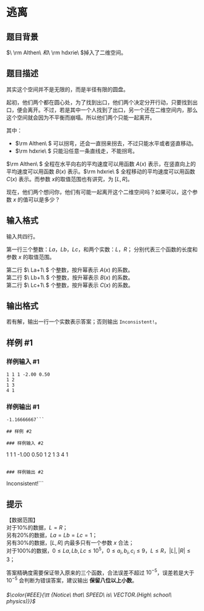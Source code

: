 # 逃离

## 题目背景

$\ \rm Althen\ $和$\ \rm hdxrie\ $掉入了二维空间。

## 题目描述

其实这个空间并不是无限的，而是半径有限的圆盘。

起初，他们两个都在圆心处，为了找到出口，他们两个决定分开行动，只要找到出口，便会离开。不过，若是其中一个人找到了出口，另一个还在二维空间内，那么这个空间就会因为不平衡而崩塌。所以他们两个只能一起离开。

其中：
- $\rm Althen\ $ 可以拐弯，还会一直拐来拐去，不过只能水平或者竖直移动。
- $\rm hdxrie\ $ 只能沿任意一条直线走，不能拐弯。

$\rm Althen\ $ 全程在水平向右的平均速度可以用函数 $A(x)$ 表示，在竖直向上的平均速度可以用函数 $B(x)$ 表示。$\rm hdxrie\ $ 全程移动的平均速度可以用函数 $C(x)$ 表示。而参数 $x$的取值范围也有讲究，为 $[L,R]$。

现在，他们两个想问你，他们有可能一起离开这个二维空间吗？如果可以，这个参数 $x$ 的值可以是多少？



## 输入格式

输入共四行。

第一行三个整数：$La$，$Lb$，$Lc$，和两个实数：$L$，$R$；
分别代表三个函数的长度和参数 $x$ 的取值范围。

第二行 $\ La+1\ $ 个整数，按升幂表示 $A(x)$ 的系数。  
第二行 $\ Lb+1\ $ 个整数，按升幂表示 $B(x)$ 的系数。  
第二行 $\ Lc+1\ $ 个整数，按升幂表示 $C(x)$ 的系数。


## 输出格式

若有解，输出一行一个实数表示答案；否则输出 `Inconsistent!`。

## 样例 #1

### 样例输入 #1
```
1 1 1 -2.00 0.50 
1 2 
1 3 
4 1 
```

### 样例输出 #1

```
-1.16666667```

## 样例 #2

### 样例输入 #2
```
1 1 1 -1.00 0.50 
1 2 
1 3 
4 1 
```

### 样例输出 #2

```
Inconsistent!```

## 提示

【数据范围】   
对于$10\%$的数据，$L=R$；  
另有$20\%$的数据，$La=Lb=Lc=1$；  
另有$30\%$的数据，$[L,R]$ 内最多只有一个参数 $x$ 合法；  
对于$100\%$的数据，$0≤La,Lb,Lc≤10^5$，$0≤a_i,b_i,c_i≤9$，$L≤R$，$|L|,|R|≤3$；  

答案精确度需要保证带入原来的三个函数，合法误差不超过 $10^{-5}$，误差若是大于 $10^{-5}$ 会判断为错误答案，建议输出 **保留八位以上小数**。

###### $\color{#EEE}{\tt {Notice\ that\ SPEED\ is\ VECTOR.(High\ school\ physics)}}$
